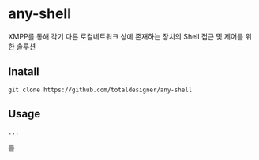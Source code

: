 # any-shell

XMPP를 통해 각기 다른 로컬네트워크 상에 존재하는 장치의 Shell 접근 및 제어를 위한 솔루션 

## Inatall 
``` shell
git clone https://github.com/totaldesigner/any-shell
```

## Usage
``` shell
...
```
를